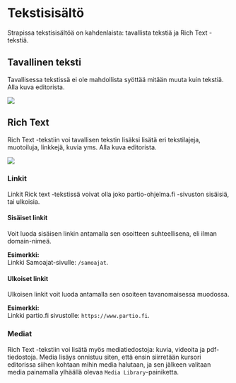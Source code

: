 # Tekstisisältö

Strapissa tekstisisältöä on kahdenlaista: tavallista tekstiä ja Rich Text -tekstiä. 

## Tavallinen teksti

Tavallisessa tekstissä ei ole mahdollista syöttää mitään muuta kuin tekstiä. Alla kuva editorista.

![](/images/basic-text-editor.png)


## Rich Text

Rich Text -tekstiin voi tavallisen tekstin lisäksi lisätä eri tekstilajeja, muotoiluja, linkkejä, kuvia yms. Alla kuva editorista.

![](/images/tinymce-editor.png)

### Linkit 

Linkit Rick text -tekstissä voivat olla joko partio-ohjelma.fi -sivuston sisäisiä, tai ulkoisia.

#### Sisäiset linkit

Voit luoda sisäisen linkin antamalla sen osoitteen suhteellisena, eli ilman domain-nimeä. 

**Esimerkki:**   
Linkki Samoajat-sivulle: `/samoajat`.

#### Ulkoiset linkit

Ulkoisen linkit voit luoda antamalla sen osoiteen tavanomaisessa muodossa.

**Esimerkki:**  
Linkki partio.fi sivustolle: `https://www.partio.fi`.

### Mediat

Rich Text -tekstiin voi lisätä myös mediatiedostoja: kuvia, videoita ja pdf-tiedostoja. Media lisäys onnistuu siten, että ensin siirretään kursori editorissa siihen kohtaan mihin media halutaan, ja sen jälkeen valitaan media painamalla ylhäällä olevaa `Media Library`-painiketta.
